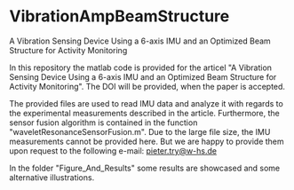 # VibrationAmpBeamStructure
A Vibration Sensing Device Using a 6-axis IMU and an Optimized Beam Structure for Activity Monitoring

In this repository the matlab code is provided for the articel "A Vibration Sensing Device Using a 6-axis IMU and an
Optimized Beam Structure for Activity Monitoring". The DOI will be provided, when the paper is accepted.

The provided files are used to read IMU data and analyze it with regards to the experimental measurements described in the article. Furthermore, the sensor fusion algorithm is contained in the function "waveletResonanceSensorFusion.m". Due to the large file size, the IMU measurements cannot be provided here. But we are happy to provide them upon request to the following e-mail: pieter.try@w-hs.de 

In the folder "Figure_And_Results" some results are showcased and some alternative illustrations.
